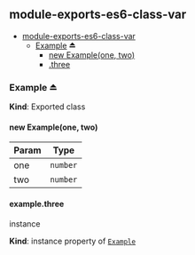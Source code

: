 <a name="module_module-exports-es6-class-var"></a>
## module-exports-es6-class-var
  

* [module-exports-es6-class-var](#module_module-exports-es6-class-var)  
    * [Example](#exp_module_module-exports-es6-class-var--Example) ⏏  
        * [new Example(one, two)](#new_module_module-exports-es6-class-var--Example_new)  
        * [.three](#module_module-exports-es6-class-var--Example.Example+three)   

<a name="exp_module_module-exports-es6-class-var--Example"></a>
### Example ⏏  
**Kind**: Exported class  
<a name="new_module_module-exports-es6-class-var--Example_new"></a>
#### new Example(one, two)  
  

| Param | Type     |
| ----- | -------- |
| one   | `number` |
| two   | `number` |


<a name="module_module-exports-es6-class-var--Example.Example+three"></a>
#### example.three   
instance

**Kind**: instance property of [`Example`](#exp_module_module-exports-es6-class-var--Example)  

